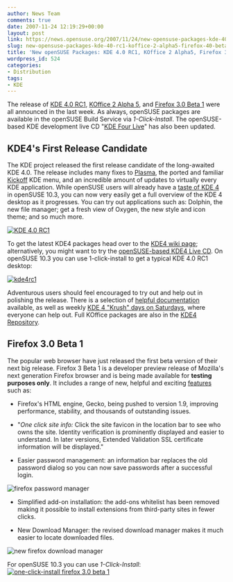 ```yaml
---
author: News Team
comments: true
date: 2007-11-24 12:19:29+00:00
layout: post
link: https://news.opensuse.org/2007/11/24/new-opensuse-packages-kde-40-rc1-koffice-2-alpha5-firefox-40-beta/
slug: new-opensuse-packages-kde-40-rc1-koffice-2-alpha5-firefox-40-beta
title: 'New openSUSE Packages: KDE 4.0 RC1, KOffice 2 Alpha5, Firefox 3.0 Beta'
wordpress_id: 524
categories:
- Distribution
tags:
- KDE
---
```


The release of [KDE 4.0 RC1](//kde.org/announcements/announce-4.0-rc1.php), [KOffice 2 Alpha 5](//dot.kde.org/1195765538/), and [Firefox 3.0 Beta 1](//developer.mozilla.org/devnews/index.php/2007/11/19/firefox-3-beta-1-now-available-for-download/) were all announced in the last week. As always, openSUSE packages are available in the openSUSE Build Service via _1-Click-Install_. The openSUSE-based KDE development live CD "[KDE Four Live](//home.kde.org/~binner/kde-four-live/)" has also been updated.

<!-- more -->


## KDE4's First Release Candidate



The KDE project released the first release candidate of the long-awaited KDE 4.0. The release includes many fixes to [Plasma](//plasma.kde.org), the ported and familiar [Kickoff](//opensuse.org/Kickoff) KDE menu, and an incredible amount of updates to virtually every KDE application. While openSUSE users will already have a [taste of KDE 4](//news.opensuse.org/?p=219) in openSUSE 10.3, you can now very easily get a full overview of the KDE 4 desktop as it progresses. You can try out applications such as: Dolphin, the new file manager; get a fresh view of Oxygen, the new style and icon theme; and so much more.



[![KDE 4.0 RC1](//news.opensuse.org/wp-content/uploads/2007/11/kde4rc1_thumb.jpg)](//news.opensuse.org/2007/11/24/new-opensuse-packages-kde-40-rc1-koffice-2-alpha5-firefox-40-beta/kde-40-rc1/)



To get the latest KDE4 packages head over to the [KDE4 wiki page](//opensuse.org/KDE4); alternatively, you might want to try the [openSUSE-based KDE4 Live CD](//home.kde.org/~binner/kde-four-live). On openSUSE 10.3 you can use 1-click-install to get a typical KDE 4.0 RC1 desktop:

[![kde4rc1](//news.opensuse.org/wp-content/uploads/2007/11/kde4rc1.png)](//download.opensuse.org/repositories/KDE:/KDE4:/STABLE:/Extra-Apps/openSUSE_10.3/KDE4-DEFAULT.ymp)

Adventurous users should feel encouraged to try out and help out in polishing the release. There is a selection of [helpful documentation](//techbase.kde.org/Contribute/Bugsquad/How_to_create_useful_crash_reports) available, as well as weekly [KDE 4 "Krush" days on Saturdays](//aseigo.blogspot.com/2007/10/kde4-krush-days-saturday.html), where everyone can help out. Full KOffice packages are also in the [KDE4 Repository](//opensuse.org/KDE4).



## Firefox 3.0 Beta 1



The popular web browser have just released the first beta version of their next big release. Firefox 3 Beta 1 is a developer preview release of Mozilla's next generation Firefox browser and is being made available for **testing purposes only**. It includes a range of new, helpful and exciting [features](//www.mozilla.com/en-US/firefox/3.0b1/releasenotes/) such as:



	
  * Firefox's HTML engine, Gecko, being pushed to version 1.9, improving performance, stability, and thousands of outstanding issues.

	
  * "_One click site info:_ Click the site favicon in the location bar to see who owns the site. Identity verification is prominently displayed and easier to understand. In later versions, Extended Validation SSL certificate information will be displayed."

	
  * Easier password management: an information bar replaces the old password dialog so you can now save passwords after a successful login.



![firefox password manager](//news.opensuse.org/wp-content/uploads/2007/11/firefox-password1.png)





	
  * Simplified add-on installation: the add-ons whitelist has been removed making it possible to install extensions from third-party sites in fewer clicks.


	
  * New Download Manager: the revised download manager makes it much easier to locate downloaded files.
  



![new firefox download manager](//news.opensuse.org/wp-content/uploads/2007/11/firefox-downloader.jpg)






For openSUSE 10.3 you can use _1-Click-Install_:
[![one-click-install firefox 3.0 beta 1](//news.opensuse.org/wp-content/uploads/2007/11/one-click-firefox.png)](//opensuse-community.org/MozillaFirefox.ymp)
